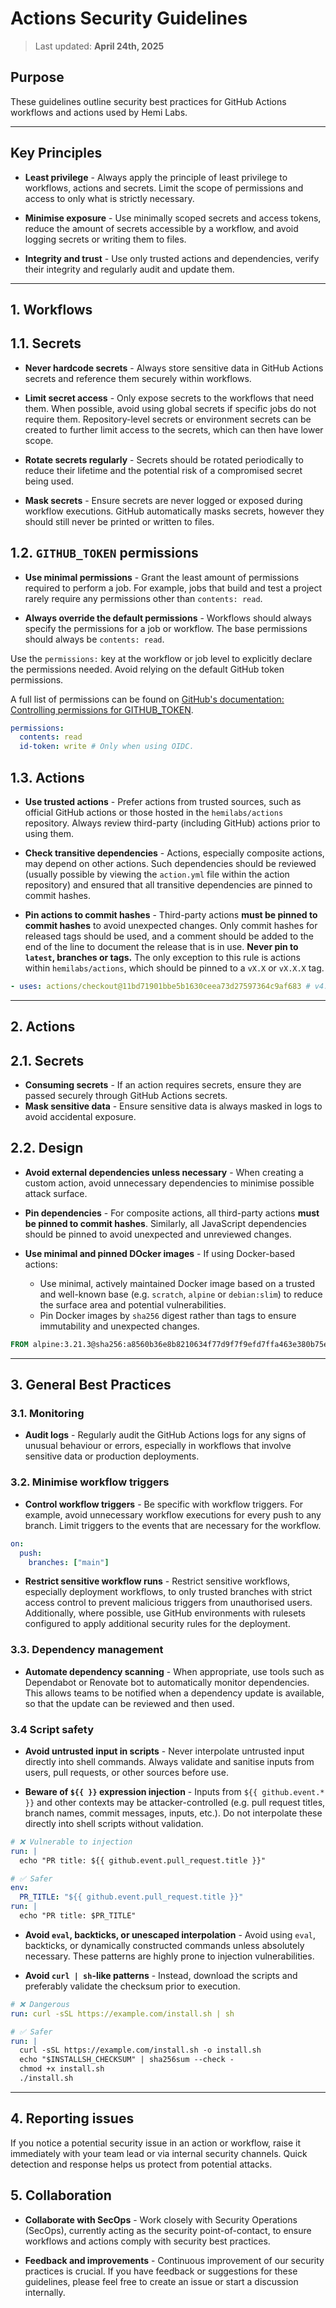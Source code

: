 # Actions Security Guidelines

> Last updated: **April 24th, 2025**

## Purpose

These guidelines outline security best practices for GitHub Actions workflows and actions used by Hemi Labs.

---

## Key Principles

- **Least privilege** - Always apply the principle of least privilege to workflows, actions and secrets. Limit the scope
  of permissions and access to only what is strictly necessary.

- **Minimise exposure** - Use minimally scoped secrets and access tokens, reduce the amount of secrets accessible by a
  workflow, and avoid logging secrets or writing them to files.

- **Integrity and trust** - Use only trusted actions and dependencies, verify their integrity and regularly audit and
  update them.

---

## 1. Workflows

## 1.1. Secrets

- **Never hardcode secrets** - Always store sensitive data in GitHub Actions secrets and reference them securely within
  workflows.

- **Limit secret access** - Only expose secrets to the workflows that need them. When possible, avoid using global
  secrets if specific jobs do not require them. Repository-level secrets or environment secrets can be created to
  further limit access to the secrets, which can then have lower scope.

- **Rotate secrets regularly** - Secrets should be rotated periodically to reduce their lifetime and the potential risk
  of a compromised secret being used.

- **Mask secrets** - Ensure secrets are never logged or exposed during workflow executions. GitHub automatically masks
  secrets, however they should still never be printed or written to files.

## 1.2. `GITHUB_TOKEN` permissions

- **Use minimal permissions** - Grant the least amount of permissions required to perform a job. For example, jobs that
  build and test a project rarely require any permissions other than `contents: read`.

- **Always override the default permissions** - Workflows should always specify the permissions for a job or workflow.
  The base permissions should always be `contents: read`.

Use the `permissions:` key at the workflow or job level to explicitly declare the permissions needed. Avoid relying on
the default GitHub token permissions.

A full list of permissions can be found
on [GitHub's documentation: Controlling permissions for GITHUB_TOKEN](https://docs.github.com/en/actions/writing-workflows/choosing-what-your-workflow-does/controlling-permissions-for-github_token).

```yaml
permissions:
  contents: read
  id-token: write # Only when using OIDC.
```

## 1.3. Actions

- **Use trusted actions** - Prefer actions from trusted sources, such as official GitHub actions or those hosted in the
  `hemilabs/actions` repository. Always review third-party (including GitHub) actions prior to using them.

- **Check transitive dependencies** - Actions, especially composite actions, may depend on other actions. Such
  dependencies should be reviewed (usually possible by viewing the `action.yml` file within the action repository) and
  ensured that all transitive dependencies are pinned to commit hashes.

- **Pin actions to commit hashes** - Third-party actions **must be pinned to commit hashes** to avoid unexpected
  changes. Only commit hashes for released tags should be used, and a comment should be added to the end of the line to
  document the release that is in use. **Never pin to `latest`, branches or tags.** The only exception to this rule is
  actions within `hemilabs/actions`, which should be pinned to a `vX.X` or `vX.X.X` tag.

```yaml
- uses: actions/checkout@11bd71901bbe5b1630ceea73d27597364c9af683 # v4.2.2
```

---

## 2. Actions

## 2.1. Secrets

- **Consuming secrets** - If an action requires secrets, ensure they are passed securely through GitHub Actions secrets.
- **Mask sensitive data** - Ensure sensitive data is always masked in logs to avoid accidental exposure.

## 2.2. Design

- **Avoid external dependencies unless necessary** - When creating a custom action, avoid unnecessary dependencies to
  minimise possible attack surface.

- **Pin dependencies** - For composite actions, all third-party actions **must be pinned to commit hashes**. Similarly,
  all JavaScript dependencies should be pinned to avoid unexpected and unreviewed changes.

- **Use minimal and pinned DOcker images** - If using Docker-based actions:
  - Use minimal, actively maintained Docker image based on a trusted and well-known base (e.g. `scratch`, `alpine` or
    `debian:slim`) to reduce the surface area and potential vulnerabilities.
  - Pin Docker images by `sha256` digest rather than tags to ensure immutability and unexpected changes.

```Dockerfile
FROM alpine:3.21.3@sha256:a8560b36e8b8210634f77d9f7f9efd7ffa463e380b75e2e74aff4511df3ef88c
```

---

## 3. General Best Practices

### 3.1. Monitoring

- **Audit logs** - Regularly audit the GitHub Actions logs for any signs of unusual behaviour or errors, especially in
  workflows that involve sensitive data or production deployments.

### 3.2. Minimise workflow triggers

- **Control workflow triggers** - Be specific with workflow triggers. For example, avoid unnecessary workflow executions
  for every push to any branch. Limit triggers to the events that are necessary for the workflow.

```yaml
on:
  push:
    branches: ["main"]
```

- **Restrict sensitive workflow runs** - Restrict sensitive workflows, especially deployment workflows, to only trusted
  branches with strict access control to prevent malicious triggers from unauthorised users. Additionally, where
  possible, use GitHub environments with rulesets configured to apply additional security rules for the deployment.

### 3.3. Dependency management

- **Automate dependency scanning** - When appropriate, use tools such as Dependabot or Renovate bot to automatically
  monitor dependencies. This allows teams to be notified when a dependency update is available, so that the update can
  be reviewed and then used.

### 3.4 Script safety

- **Avoid untrusted input in scripts** - Never interpolate untrusted input directly into shell commands. Always validate
  and sanitise inputs from users, pull requests, or other sources before use.

- **Beware of `${{ }}` expression injection** - Inputs from `${{ github.event.* }}` and other contexts may be
  attacker-controlled (e.g. pull request titles, branch names, commit messages, inputs, etc.). Do not interpolate these
  directly into shell scripts without validation.

```yaml
# ❌ Vulnerable to injection
run: |
  echo "PR title: ${{ github.event.pull_request.title }}"

# ✅ Safer
env:
  PR_TITLE: "${{ github.event.pull_request.title }}"
run: |
  echo "PR title: $PR_TITLE"
```

- **Avoid `eval`, backticks, or unescaped interpolation** - Avoid using `eval`, backticks, or dynamically constructed
  commands unless absolutely necessary. These patterns are highly prone to injection vulnerabilities.

- **Avoid `curl | sh`-like patterns** - Instead, download the scripts and preferably validate the checksum prior to
  execution.

```yaml
# ❌ Dangerous
run: curl -sSL https://example.com/install.sh | sh

# ✅ Safer
run: |
  curl -sSL https://example.com/install.sh -o install.sh
  echo "$INSTALLSH_CHECKSUM" | sha256sum --check -
  chmod +x install.sh
  ./install.sh
```

---

## 4. Reporting issues

If you notice a potential security issue in an action or workflow, raise it immediately with your team lead or via
internal security channels. Quick detection and response helps us protect from potential attacks.

## 5. Collaboration

- **Collaborate with SecOps** - Work closely with Security Operations (SecOps), currently acting as the security
  point-of-contact, to ensure workflows and actions comply with security best practices.

- **Feedback and improvements** - Continuous improvement of our security practices is crucial. If you have feedback or
  suggestions for these guidelines, please feel free to create an issue or start a discussion internally.
